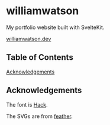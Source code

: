 # williamwatson

My portfolio website built with SvelteKit.

[williamwatson.dev](https://williamwatson.dev/)

## Table of Contents

[Acknowledgements](#acknowledgements)

## Acknowledgements

The font is [Hack](https://github.com/ryanoasis/nerd-fonts/tree/master/patched-fonts/Hack).

The SVGs are from [feather](https://github.com/feathericons/feather).
